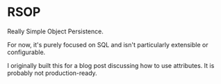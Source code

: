 RSOP
====
Really Simple Object Persistence.

For now, it's purely focused on SQL and isn't particularly extensible or configurable.

I originally built this for a blog post discussing how to use attributes. It is probably not production-ready.

